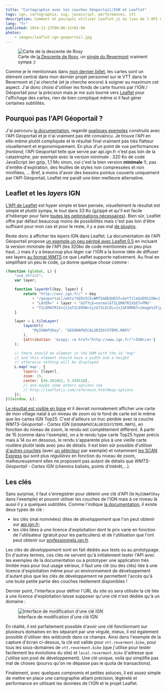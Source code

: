 ```yaml
---
title: "Cartographie avec les couches Géoportail/IGN et Leaflet"
tags: ign, cartographie, sig, javascript, performances, vtt
description: Comment et pourquoi utiliser Leaflet.js au lieu de l'API Géoportail seule pour afficher des cartes avec les fonds fournis par l'IGN.
lang: "fr"
published: 2014-11-13T00:06:31+01:00
photos:
    - images/leaflet-ign-geoportail.jpg
---
```


<figure class="object-center">
    <img loading="lazy" src="/images/660x/leaflet-ign-geoportail.jpg" alt="Carte de la descente de
Rosy">
    <figcaption>Carte de <a href="http://vtt.revermont.bike/single-tracks/descente-de-rosy/">la Descente de Rosy</a>,
    un <a href="http://vtt.revermont.bike/single-tracks/">single du Revermont</a> vraiment sympa :)</figcaption>
</figure>

Comme je le mentionnais dans [mon dernier billet](/post/vtt-revermont), les
cartes sont un élément central dans mon
dernier projet personnel sur le VTT dans le
Revermont et j'ai cherché (et je cherche encore) à
soigner au maximum cet aspect. J'ai donc choisi d'utiliser les fonds de carte
fournis par l'IGN / Géoportail pour la précision mais je me suis tourné vers
[Leaflet](http://leafletjs.com/) pour l'affichage des cartes, rien de bien
compliqué même si il faut gérer certaines subtilités.

## Pourquoi pas l'API Géoportail&nbsp;?

J'ai parcouru [la
documentation](http://api.ign.fr/tech-docs-js/fr/webmaster/js/integration_js.html),
regardé [quelques exemples](http://api.ign.fr/tech-docs-js/examples/) construits
avec l'API Géoportail et je n'ai vraiment pas été convaincu. Je trouve l'API en
elle-même plutôt compliquée et le résultat final vraiment pas très flatteur
visuellement et ergonomiquement. En plus d'un point de vue performances
*frontend*, l'API Géoportail telle que servie par api.ign.fr n'est pas loin de
la catastrophe, par exemple avec la version *minimale*&nbsp;: 320 Ko de code
JavaScript (en gzip, 1,1 Mo sinon, oui c'est la bien version
**minimale**&nbsp;!), pas d'entête d'expiration, des feuilles de styles non
compressées et non minifiées,&nbsp;… Bref, à moins d'avoir des besoins pointus
couverts uniquement par l'API Géoportail, Leaflet me paraît une bien meilleure
alternative.

## Leaflet et les *layers* IGN

[L'API de Leaflet](http://leafletjs.com/reference.html) est hyper simple et bien
pensée, visuellement le résultat est simple et plutôt sympa, le tout dans 33 Ko
(gzippé et qu'il est facile d'héberger pour faire [toutes les optimisations
nécessaires](/tag/performances)). Bien sûr, Leaflet offre par défaut beaucoup
moins de possibilités mais c'est pas loin d'être suffisant pour mon cas et pour
le reste, il y a pas mal [de plugins](http://leafletjs.com/plugins.html).

Reste donc à afficher les *layers* IGN dans Leaflet. La documentation de l'API
Géoportail propose [un exemple un peu périmé avec Leaflet
0.5](http://api.ign.fr/tech-docs-js/examples/geoportalLeaflet.html) en incluant
la version minimale de l'API (les 320ko de code mentionnés un peu plus haut…)
mais il y a beaucoup plus léger car l'IGN a la bonne idée de diffuser ses layers
[au format WMTS](http://georezo.net/wiki/main/standards/wmts) ce que Leaflet
supporte nativement. Au final en simplifiant un peu le code, ça donne quelque
chose comme&nbsp;:

```javascript
(function (global, L) {
    "use strict";
    var layer;

    function layerUrl(key, layer) {
        return "http://wxs.ign.fr/" + key
            + "/geoportail/wmts?SERVICE=WMTS&REQUEST=GetTile&VERSION=1.0.0&"
            + "LAYER=" + layer + "&STYLE=normal&TILEMATRIXSET=PM&"
            + "TILEMATRIX={z}&TILEROW={y}&TILECOL={x}&FORMAT=image%2Fjpeg";
    }

    layer = L.tileLayer(
        layerUrl(
            "MyIGNAPIKey", "GEOGRAPHICALGRIDSYSTEMS.MAPS"
        ),
        {attribution: '&copy; <a href="http://www.ign.fr/">IGN</a>'}
    );

    // there should be element in the DOM with the id "map"
    // and this element should have a width and a height
    // otherwise nothing will be displayed
    L.map('map', {
        layers: [layer],
        zoom: 15,
        center: [46.381661, 5.349518],
        // and maybe some others options see
        // http://leafletjs.com/reference.html#map-options
    });
})(window, L);
```

[Le résultat est visible en ligne](/page/exemple-leaflet-layer-ign-geoportail)
et il devrait normalement afficher une carte de mon village
natal à un niveau de zoom où le fond
de carte est le même que les cartes IGN Top25. C'est d'ailleurs un truc pénible
avec la couche *WMTS-Géoportail - Cartes IGN* (`GEOGRAPHICALGRIDSYSTEMS.MAPS`),
en fonction du niveau de zoom, le rendu est complètement différent. À partir de
15 (comme dans l'exemple), on a le rendu type carte Top25 hyper précis mais à 14
ou en dessous, le rendu s'apparente plus à une vieille carte routière plutôt
laide avec peu de détails. Il est bien sûr possible d'utiliser [d'autres
couches](http://api.ign.fr/tech-docs-js/fr/webmaster/layers.html#Noms_harmoniss_des_ressources_Goportail)
(avec [un sélecteur](http://leafletjs.com/reference.html#control-layers) par
exemple) et notamment [les SCAN
Express](http://professionnels.ign.fr/pyramide-scan-express) qui sont plus
*régulières* en fonction du niveau de zoom, malheureusement elles ne proposent
pas autant de détails que *WMTS-Géoportail - Cartes IGN* (chemins balisés,
points d'intérêt,…).

## Les clés

Sans surprise, il faut s'enregistrer pour obtenir *une* clé d'API (le
`MyIGNAPIKey` dans l'exemple) et pouvoir utiliser les couches de l'IGN mais à ce
niveau là aussi il y a quelques subtilités. Comme l'indique [la
documentation](http://api.ign.fr/tech-docs-js/fr/developpeur/geodrm.html), il
existe deux types de clé&nbsp;:

* les clés (mal nommées) dites de *développement* que l'on peut obtenir sur
  [api.ign.fr](http://api.ign.fr/);
* les clés liées à une licence d'exploitation dont le prix varie en fonction de
  l'utilisateur (gratuit pour les particuliers) et de l'utilisation que l'ont
peut obtenir sur [professionnels.ign.fr](http://professionnels.ign.fr).

Les clés de *développement* sont en fait dédiés aux tests ou au prototypage. En
d'autres termes, ces clés ne servent qu'à initialement tester l'API avec les
exemples de la documentation ou à prototyper une application très limitée mais
pour tout usage sérieux, il faut une clé (ou des clés) liée à une licence
d'exploitation même pour un environnement de développement d'autant plus que les
clés de développement ne permettent l'accès qu'à une toute petite partie des
couches réellement disponibles&nbsp;!

Dernier point, l'interface pour définir l'URL du site où sera utilisée la clé
liée à une licence d'exploitation
laisse supposer qu'une clé n'est dédiée qu'à un domaine&nbsp;:

<figure class="object-center">
<img loading="lazy" src="/images/ui-ign-cle-multi-domaine.png" alt="Interface de modification
d'une clé IGN" style="border: 1px solid #ccc">
    <figcaption>Interface de modification d'une clé IGN</figcaption>
</figure>

En réalité, il est parfaitement possible d'avoir une clé fonctionnant sur
plusieurs domaines en les séparant par une virgule, mieux, il est également
possible d'utiliser des *wildcards* dans ce champs.  Ainsi dans l'exemple de la
capture d'écran ci-dessus, la clé est valide pour `vtt.revermont.bike`, pour
tous les sous-domaines de `vtt.revermont.bike` (que j'utilise pour tester
facilement les évolutions du site) et `local.revermont.bike` (l'adresse que
j'utilise son post de développement). Une clé unique, voila qui simplifie pas
mal de choses (pourvu qu'on ne dépasse pas le quota de transactions).

Finalement, avec quelques compromis et petites astuces, il est assez simple
de mettre en place une cartographie alliant précision, légèreté et performance
 en utilisant les données de l'IGN et le projet Leaflet.
